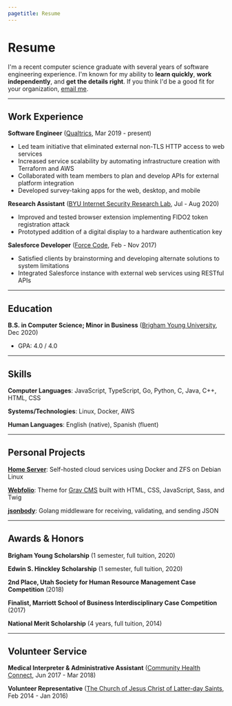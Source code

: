 ```yaml
---
pagetitle: Resume
---
```


# Resume

I'm a recent computer science graduate with several years of software engineering experience. I'm known for my ability to **learn quickly**, **work independently**, and **get the details right**. If you think I'd be a good fit for your organization, [email me](mailto:hi@jasoncarloscox.com).

---

## Work Experience

**Software Engineer** ([Qualtrics](https://qualtrics.com), Mar 2019 - present)

- Led team initiative that eliminated external non-TLS HTTP access to web services
- Increased service scalability by automating infrastructure creation with Terraform and AWS
- Collaborated with team members to plan and develop APIs for external platform integration
- Developed survey-taking apps for the web, desktop, and mobile

**Research Assistant** ([BYU Internet Security Research Lab](https://isrl.byu.edu), Jul - Aug 2020)

- Improved and tested browser extension implementing FIDO2 token registration attack
- Prototyped addition of a digital display to a hardware authentication key

**Salesforce Developer** ([Force Code](https://force-code.com), Feb - Nov 2017)

- Satisfied clients by brainstorming and developing alternate solutions to system limitations
- Integrated Salesforce instance with external web services using RESTful APIs

---

## Education

**B.S. in Computer Science; Minor in Business** ([Brigham Young University](https://byu.edu), Dec 2020)

- GPA: 4.0 / 4.0

---

## Skills

**Computer Languages**: JavaScript, TypeScript, Go, Python, C, Java, C++, HTML, CSS

**Systems/Technologies**: Linux, Docker, AWS

**Human Languages**: English (native), Spanish (fluent)

---

## Personal Projects

[**Home Server**](/projects/home-server.html): Self-hosted cloud services using Docker and ZFS on Debian Linux

[**Webfolio**](https://github.com/jasonccox/grav-theme-webfolio): Theme for [Grav CMS](https://getgrav.org) built with HTML, CSS, JavaScript, Sass, and Twig

[**jsonbody**](https://github.com/jasonccox/jsonbody): Golang middleware for receiving, validating, and sending JSON

---

## Awards & Honors

**Brigham Young Scholarship** (1 semester, full tuition, 2020)

**Edwin S. Hinckley Scholarship** (1 semester, full tuition, 2020)

**2nd Place, Utah Society for Human Resource Management Case Competition** (2018)

**Finalist, Marriott School of Business Interdisciplinary Case Competition** (2017)

**National Merit Scholarship** (4 years, full tuition, 2014)

---

## Volunteer Service

**Medical Interpreter & Administrative Assistant** ([Community Health Connect](https://utahchc.org), Jun 2017 - Mar 2018)

**Volunteer Representative** ([The Church of Jesus Christ of Latter-day Saints](https://churchofjesuschrist.org), Feb 2014 - Jan 2016)
